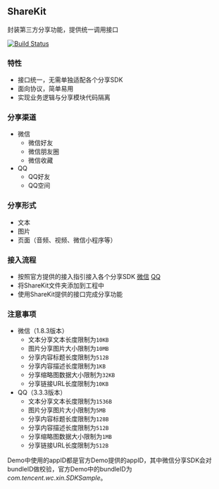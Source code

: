 ## ShareKit
封装第三方分享功能，提供统一调用接口
  
[![Build Status](https://travis-ci.org/JerryChu/ShareKit.svg?branch=master)](https://travis-ci.org/JerryChu/ShareKit)

### 特性
- 接口统一，无需单独适配各个分享SDK
- 面向协议，简单易用
- 实现业务逻辑与分享模块代码隔离

### 分享渠道
- 微信
    - 微信好友
    - 微信朋友圈
    - 微信收藏
- QQ
    - QQ好友
    - QQ空间

### 分享形式
- 文本
- 图片
- 页面（音频、视频、微信小程序等）

### 接入流程
- 按照官方提供的接入指引接入各个分享SDK [微信](https://open.weixin.qq.com/cgi-bin/showdocument?action=dir_list&t=resource/res_list&verify=1&id=1417694084&token=&lang=zh_CN)  [QQ](http://wiki.open.qq.com/index.php?title=iOS_API%E8%B0%83%E7%94%A8%E8%AF%B4%E6%98%8E&oldid=46716)
- 将ShareKit文件夹添加到工程中
- 使用ShareKit提供的接口完成分享功能

### 注意事项
- 微信（1.8.3版本）
    - 文本分享文本长度限制为`10KB`
    - 图片分享图片大小限制为`10MB`
    - 分享内容标题长度限制为`512B`
    - 分享内容描述长度限制为`1KB`
    - 分享缩略图数据大小限制为`32KB`
    - 分享链接URL长度限制为`10KB`
- QQ（3.3.3版本）
    - 文本分享文本长度限制为`1536B`
    - 图片分享图片大小限制为`5MB`
    - 分享内容标题长度限制为`128B`
    - 分享内容描述长度限制为`512B`
    - 分享缩略图数据大小限制为`1MB`
    - 分享链接URL长度限制为`512B`

Demo中使用的appID都是官方Demo提供的appID，其中微信分享SDK会对bundleID做校验，官方Demo中的bundleID为 _com.tencent.wc.xin.SDKSample_。
